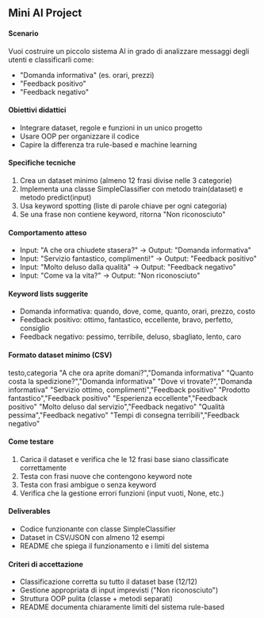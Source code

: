## Mini AI Project

#### Scenario
Vuoi costruire un piccolo sistema AI in grado di analizzare messaggi degli utenti e classificarli come:
- "Domanda informativa" (es. orari, prezzi)
- "Feedback positivo"
- "Feedback negativo"

#### Obiettivi didattici
- Integrare dataset, regole e funzioni in un unico progetto
- Usare OOP per organizzare il codice
- Capire la differenza tra rule-based e machine learning

#### Specifiche tecniche
1. Crea un dataset minimo (almeno 12 frasi divise nelle 3 categorie)
2. Implementa una classe SimpleClassifier con metodo train(dataset) e metodo predict(input)
3. Usa keyword spotting (liste di parole chiave per ogni categoria)
4. Se una frase non contiene keyword, ritorna "Non riconosciuto"

#### Comportamento atteso
- Input: "A che ora chiudete stasera?" → Output: "Domanda informativa"
- Input: "Servizio fantastico, complimenti!" → Output: "Feedback positivo"
- Input: "Molto deluso dalla qualità" → Output: "Feedback negativo"
- Input: "Come va la vita?" → Output: "Non riconosciuto"

#### Keyword lists suggerite
- Domanda informativa: quando, dove, come, quanto, orari, prezzo, costo
- Feedback positivo: ottimo, fantastico, eccellente, bravo, perfetto, consiglio
- Feedback negativo: pessimo, terribile, deluso, sbagliato, lento, caro

#### Formato dataset minimo (CSV)
testo,categoria
"A che ora aprite domani?","Domanda informativa"
"Quanto costa la spedizione?","Domanda informativa"
"Dove vi trovate?","Domanda informativa"
"Servizio ottimo, complimenti","Feedback positivo"
"Prodotto fantastico","Feedback positivo"
"Esperienza eccellente","Feedback positivo"
"Molto deluso dal servizio","Feedback negativo"
"Qualità pessima","Feedback negativo"
"Tempi di consegna terribili","Feedback negativo"

#### Come testare
1. Carica il dataset e verifica che le 12 frasi base siano classificate correttamente
2. Testa con frasi nuove che contengono keyword note
3. Testa con frasi ambigue o senza keyword
4. Verifica che la gestione errori funzioni (input vuoti, None, etc.)

#### Deliverables
- Codice funzionante con classe SimpleClassifier
- Dataset in CSV/JSON con almeno 12 esempi
- README che spiega il funzionamento e i limiti del sistema

#### Criteri di accettazione
- Classificazione corretta su tutto il dataset base (12/12)
- Gestione appropriata di input imprevisti ("Non riconosciuto")
- Struttura OOP pulita (classe + metodi separati)
- README documenta chiaramente limiti del sistema rule-based

